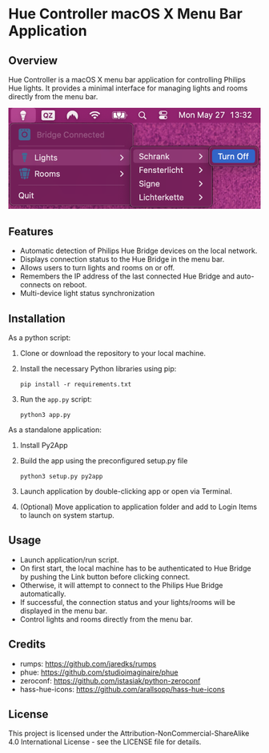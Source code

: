 Hue Controller macOS X Menu Bar Application
=================================

Overview
--------
Hue Controller is a macOS X menu bar application for controlling Philips Hue lights. It provides a minimal interface for managing lights and rooms directly from the menu bar.

![Alt text](/screenshots/example_usage.png?raw=true)

Features
--------
- Automatic detection of Philips Hue Bridge devices on the local network.
- Displays connection status to the Hue Bridge in the menu bar.
- Allows users to turn lights and rooms on or off.
- Remembers the IP address of the last connected Hue Bridge and auto-connects on reboot.
- Multi-device light status synchronization

Installation
------------
As a python script:
1. Clone or download the repository to your local machine.
2. Install the necessary Python libraries using pip:

    ```
    pip install -r requirements.txt
    ```

3. Run the `app.py` script:

    ```
    python3 app.py
    ```

As a standalone application:
1. Install Py2App
2. Build the app using the preconfigured setup.py file

    ```
    python3 setup.py py2app
    ```
3. Launch application by double-clicking app or open via Terminal.
4. (Optional) Move application to application folder and add to Login Items to launch on system startup.

Usage
-----
- Launch application/run script.
- On first start, the local machine has to be authenticated to Hue Bridge by pushing the Link button before clicking connect.
- Otherwise, it will attempt to connect to the Philips Hue Bridge automatically.
- If successful, the connection status and your lights/rooms will be displayed in the menu bar.
- Control lights and rooms directly from the menu bar.

Credits
-------
- rumps: https://github.com/jaredks/rumps
- phue: https://github.com/studioimaginaire/phue
- zeroconf: https://github.com/jstasiak/python-zeroconf
- hass-hue-icons: https://github.com/arallsopp/hass-hue-icons

License
-------
This project is licensed under the Attribution-NonCommercial-ShareAlike 4.0 International License - see the LICENSE file for details.

